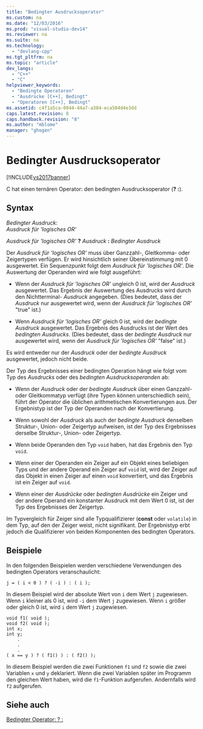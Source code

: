 ```yaml
---
title: "Bedingter Ausdrucksoperator"
ms.custom: na
ms.date: "12/03/2016"
ms.prod: "visual-studio-dev14"
ms.reviewer: na
ms.suite: na
ms.technology: 
  - "devlang-cpp"
ms.tgt_pltfrm: na
ms.topic: "article"
dev_langs: 
  - "C++"
  - "C"
helpviewer_keywords: 
  - "Bedingte Operatoren"
  - "Ausdrücke [C++], Bedingt"
  - "Operatoren [C++], Bedingt"
ms.assetid: c4f1a5ca-0844-44a7-a384-eca584d4e3dd
caps.latest.revision: 8
caps.handback.revision: "8"
ms.author: "mblome"
manager: "ghogen"
---
```

# Bedingter Ausdrucksoperator
[!INCLUDE[vs2017banner](../assembler/inline/includes/vs2017banner.md)]

C hat einen ternären Operator: den bedingten Ausdrucksoperator \(**? :**\).  
  
## Syntax  
 *Bedingter Ausdruck*:  
 *Ausdruck für 'logisches OR'*  
  
 *Ausdruck für 'logisches OR'*  **?**  *Ausdruck*  **:**  *Bedingter Ausdruck*  
  
 Der *Ausdruck für 'logisches OR'* muss über Ganzzahl\-, Gleitkomma\- oder Zeigertypen verfügen.  Er wird hinsichtlich seiner Übereinstimmung mit 0 ausgewertet.  Ein Sequenzpunkt folgt dem *Ausdruck für 'logisches OR'*.  Die Auswertung der Operanden wird wie folgt ausgeführt:  
  
-   Wenn der *Ausdruck für 'logisches OR'* ungleich 0 ist, wird der *Ausdruck* ausgewertet.  Das Ergebnis der Auswertung des Ausdrucks wird durch den Nichtterminal\- *Ausdruck* angegeben. \(Dies bedeutet, dass der *Ausdruck* nur ausgewertet wird, wenn der *Ausdruck für 'logisches OR'* "true" ist.\)  
  
-   Wenn *Ausdruck für 'logisches OR'* gleich 0 ist, wird der *bedingte Ausdruck* ausgewertet.  Das Ergebnis des Ausdrucks ist der Wert des *bedingten Ausdrucks*. \(Dies bedeutet, dass der *bedingte Ausdruck* nur ausgewertet wird, wenn der *Ausdruck für 'logisches OR'* "false" ist.\)  
  
 Es wird entweder nur der *Ausdruck* oder der *bedingte Ausdruck* ausgewertet, jedoch nicht beide.  
  
 Der Typ des Ergebnisses einer bedingten Operation hängt wie folgt vom Typ des *Ausdrucks* oder des *bedingten Ausdrucksoperanden* ab:  
  
-   Wenn der *Ausdruck* oder der *bedingte Ausdruck* über einen Ganzzahl\- oder Gleitkommatyp verfügt \(ihre Typen können unterschiedlich sein\), führt der Operator die üblichen arithmetischen Konvertierungen aus.  Der Ergebnistyp ist der Typ der Operanden nach der Konvertierung.  
  
-   Wenn sowohl der *Ausdruck* als auch der *bedingte Ausdruck* denselben Struktur\-, Union\- oder Zeigertyp aufweisen, ist der Typ des Ergebnisses derselbe Struktur\-, Union\- oder Zeigertyp.  
  
-   Wenn beide Operanden den Typ `void` haben, hat das Ergebnis den Typ `void`.  
  
-   Wenn einer der Operanden ein Zeiger auf ein Objekt eines beliebigen Typs und der andere Operand ein Zeiger auf `void` ist, wird der Zeiger auf das Objekt in einen Zeiger auf einen `void` konvertiert, und das Ergebnis ist ein Zeiger auf `void`.  
  
-   Wenn einer der *Ausdrücke* oder *bedingten Ausdrücke* ein Zeiger und der andere Operand ein konstanter Ausdruck mit dem Wert 0 ist, ist der Typ des Ergebnisses der Zeigertyp.  
  
 Im Typvergleich für Zeiger sind alle Typqualifizierer \(**const** oder `volatile`\) in dem Typ, auf den der Zeiger weist, nicht signifikant. Der Ergebnistyp erbt jedoch die Qualifizierer von beiden Komponenten des bedingten Operators.  
  
## Beispiele  
 In den folgenden Beispielen werden verschiedene Verwendungen des bedingten Operators veranschaulicht:  
  
```  
j = ( i < 0 ) ? ( -i ) : ( i );  
```  
  
 In diesem Beispiel wird der absolute Wert von `i` dem Wert `j` zugewiesen.  Wenn `i` kleiner als 0 ist, wird `-i` dem Wert `j` zugewiesen.  Wenn `i` größer oder gleich 0 ist, wird `i` dem Wert `j` zugewiesen.  
  
```  
void f1( void );  
void f2( void );  
int x;  
int y;  
    .  
    .  
    .  
( x == y ) ? ( f1() ) : ( f2() );  
```  
  
 In diesem Beispiel werden die zwei Funktionen `f1` und `f2` sowie die zwei Variablen `x` und `y` deklariert.  Wenn die zwei Variablen später im Programm den gleichen Wert haben, wird die `f1`\-Funktion aufgerufen.  Andernfalls wird `f2` aufgerufen.  
  
## Siehe auch  
 [Bedingter Operator: ? :](../cpp/conditional-operator-q.md)